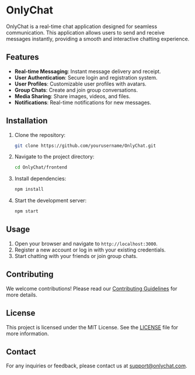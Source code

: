 # OnlyChat

OnlyChat is a real-time chat application designed for seamless communication. This application allows users to send and receive messages instantly, providing a smooth and interactive chatting experience.

## Features

- **Real-time Messaging**: Instant message delivery and receipt.
- **User Authentication**: Secure login and registration system.
- **User Profiles**: Customizable user profiles with avatars.
- **Group Chats**: Create and join group conversations.
- **Media Sharing**: Share images, videos, and files.
- **Notifications**: Real-time notifications for new messages.

## Installation

1. Clone the repository:
    ```bash
    git clone https://github.com/yourusername/OnlyChat.git
    ```
2. Navigate to the project directory:
    ```bash
    cd OnlyChat/frontend
    ```
3. Install dependencies:
    ```bash
    npm install
    ```
4. Start the development server:
    ```bash
    npm start
    ```

## Usage

1. Open your browser and navigate to `http://localhost:3000`.
2. Register a new account or log in with your existing credentials.
3. Start chatting with your friends or join group chats.

## Contributing

We welcome contributions! Please read our [Contributing Guidelines](CONTRIBUTING.md) for more details.

## License

This project is licensed under the MIT License. See the [LICENSE](LICENSE) file for more information.

## Contact

For any inquiries or feedback, please contact us at support@onlychat.com.
